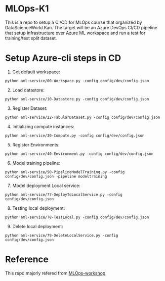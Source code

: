 # MLOps-K1

This is a repo to setup a CI/CD for MLOps course that organized by DataScienceWorld.Kan.
The target will be an Azure DevOps CI/CD pipeline that setup infrastructure over Azure ML workspace and run a test for training/test split dataset.

# Setup Azure-cli steps in CD

1. Get default workspace:

```
python aml-service/00-Workspace.py -config config/dev/config.json
```

2. Load datastore:

```
python aml-service/10-Datastore.py -config config/dev/config.json
```

3. Register Dataset:

```
python aml-service/22-TabularDataset.py -config config/dev/config.json
```

4. Initializing compute instances:

```
python aml-service/30-Compute.py -config config/dev/config.json
```

5. Register Environments:

```
python aml-service/40-Environment.py -config config/dev/config.json
```

6. Model training pipeline:

```
python aml-service/50-PipelineModelTraining.py -config config/dev/config.json -pipeline modeltraining
```

7. Model deployment Local service:

```
python aml-service/77-DeployToLocalService.py -config config/dev/config.json
```

8. Testing local deployment:

```
python aml-service/78-TestLocal.py -config config/dev/config.json
```

9. Delete local deployment:

```
python aml-service/79-DeleteLocalService.py -config config/dev/config.json
```

# Reference
This repo majorly refered from [MLOps-workshop](https://github.com/MG-Microsoft/MLOps_Workshop)   
